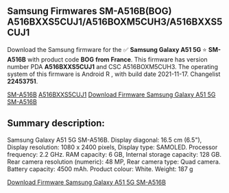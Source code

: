 <h2>Samsung Firmwares SM-A516B(BOG) A516BXXS5CUJ1/A516BOXM5CUH3/A516BXXS5CUJ1</h2>
Download the Samsung firmware for the ✅ <strong>Samsung Galaxy A51 5G </strong> ⭐ <strong>SM-A516B</strong> with product code <strong>BOG</strong> <strong> from France</strong>. This firmware has version number PDA <strong>A516BXXS5CUJ1</strong> and CSC A516BOXM5CUH3. The operating system of this firmware is Android R , with build date 2021-11-17. Changelist <strong>22453751</strong>.


[SM-A516B](https://samfirm.shop/samsung/model/SM-A516B)
[A516BXXS5CUJ1](https://samfirm.shop/samsung/pda/A516BXXS5CUJ1)
[Download Firmware Samsung Galaxy A51 5G SM-A516B](https://samfirm.shop/samsung/firmware/474921)
<h2>Summary description:</h2>
<p>Samsung Galaxy A51 5G SM-A516B. Display diagonal: 16.5 cm (6.5"), Display resolution: 1080 x 2400 pixels, Display type: SAMOLED. Processor frequency: 2.2 GHz. RAM capacity: 6 GB, Internal storage capacity: 128 GB. Rear camera resolution (numeric): 48 MP, Rear camera type: Quad camera. Battery capacity: 4500 mAh. Product colour: White. Weight: 187 g</p>


[Download Firmware Samsung Galaxy A51 5G SM-A516B](https://samfirm.shop/samsung/firmware/474921)
